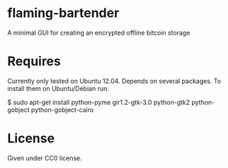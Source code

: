 flaming-bartender
=================

A minimal GUI for creating an encrypted offline bitcoin storage

Requires
========

Currently only tested on Ubuntu 12.04. Depends on several packages. To install them on Ubuntu/Debian run:

$ sudo apt-get install python-pyme gir1.2-gtk-3.0 python-gtk2 python-gobject python-gobject-cairo

License
=======

Given under CC0 license.
